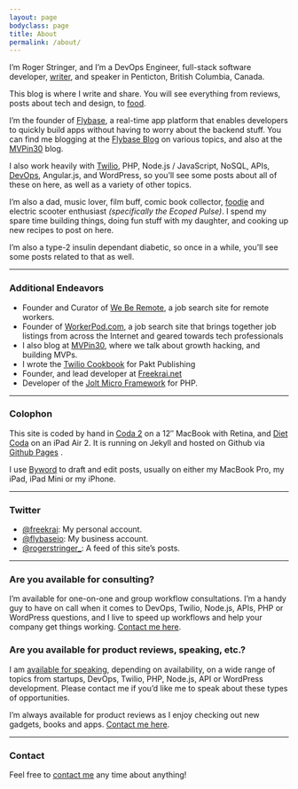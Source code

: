 ```yaml
---
layout: page
bodyclass: page
title: About
permalink: /about/
---
```


I’m Roger Stringer, and I’m a DevOps Engineer, full-stack software developer, [writer](/writing), and speaker in Penticton, British Columbia, Canada.

This blog is where I write and share. You will see everything from reviews, posts about tech and design, to [food](/tags/food).

I’m the founder of [Flybase](https://flybase.io/ "Flybase"), a real-time app platform that enables developers to quickly build apps without having to worry about the backend stuff. You can find me blogging at the [Flybase Blog](https://blog.flybase.io) on various topics, and also at the [MVPin30](http://mvpin30.com) blog.

I also work heavily with [Twilio](http://twiliocookbook.com), PHP, Node.js / JavaScript, NoSQL, APIs, [DevOps](http://devops.freekrai.net), Angular.js, and WordPress, so you’ll see some posts about all of these on here, as well as a variety of other topics.

I’m also a dad, music lover, film buff, comic book collector, [foodie](/tags/food) and electric scooter enthusiast _(specifically the Ecoped Pulse)_. I spend my spare time building things, doing fun stuff with my daughter, and cooking up new recipes to post on here.

I’m also a type-2 insulin dependant diabetic, so once in a while, you’ll see some posts related to that as well.

---

### Additional Endeavors

- Founder and Curator of [We Be Remote](http://weberemote.com), a job search site for remote workers.
- Founder of [WorkerPod.com](http://workerpod.com "WorkerPod"), a job search site that brings together job listings from across the Internet and geared towards tech professionals
- I also blog at [MVPin30](http://mvpin30.com/), where we talk about growth hacking, and building MVPs.
- I wrote the [Twilio Cookbook](http://www.packtpub.com/twilio-cookbook/book) for Pakt Publishing
- Founder, and lead developer at [Freekrai.net](http://freekrai.net)
- Developer of the [Jolt Micro Framework](https://github.com/freekrai/jolt) for PHP.

---

### Colophon

This site is coded by hand in [Coda 2](http://panic.com/coda/) on a 12″ MacBook with Retina, and [Diet Coda](http://panic.com/dietcoda) on an iPad Air 2. It is running on Jekyll and hosted on Github via [Github Pages](https://pages.github.com/) .

I use [Byword](http://bywordapp.com/) to draft and edit posts, usually on either my MacBook Pro, my iPad, iPad Mini or my iPhone.

---

### Twitter

- [@freekrai](http://twitter.com/freekrai): My personal account.
- [@flybaseio](http://twitter.com/flybaseio): My business account.
- [@rogerstringer_](http://twitter.com/rogerstringer_): A feed of this site’s posts.

---

### Are you available for consulting?

I’m available for one-on-one and group workflow consultations. I’m a handy guy to have on call when it comes to DevOps, Twilio, Node.js, APIs, PHP or WordPress questions, and I live to speed up workflows and help your company get things working. [Contact me here](/contact "Contact Me").

### Are you available for product reviews, speaking, etc.?

I am [available for speaking](/contact), depending on availability, on a wide range of topics from startups, DevOps, Twilio, PHP, Node.js, API or WordPress development. Please contact me if you’d like me to speak about these types of opportunities.

I’m always available for product reviews as I enjoy checking out new gadgets, books and apps. [Contact me here](/contact "Contact Me").

---

### Contact

Feel free to [contact me](/contact "Contact Me") any time about anything!
